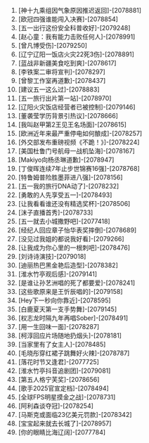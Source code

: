 
1. [神十九乘组因气象原因推迟返回]-[2078881]
1. [欧冠四强谁能闯入决赛]-[2078854]
1. [五一出行这份安全科普收好]-[2079248]
1. [赵心童：我有能力击败任何人]-[2078991]
1. [曾凡博受伤]-[2079250]
1. [辽宁辽阳一饭店火灾22死3伤]-[2078891]
1. [蓝战非新疆美食吃到爽]-[2078617]
1. [李铁案二审将宣判]-[2078297]
1. [曾黎工作室再道歉]-[2078437]
1. [建议五一这么过]-[2078883]
1. [五一旅行出片第一站]-[2078970]
1. [辽阳火灾饭店经营者已被控制]-[2079146]
1. [董袭莹学历背景引热议]-[2078666]
1. [我叫赵甲第2王见王名场面]-[2078615]
1. [欧洲近年来最严重停电如何酿成]-[2078257]
1. [外交部发布重磅视频《不跪！》]-[2078224]
1. [美国杜鲁门号航母一战机坠海]-[2078167]
1. [Makiyo向杨丞琳道歉]-[2078947]
1. [丁俊晖连续7年止步世锦赛16强]-[2078768]
1. [特鲁姆普险胜墨菲进八强]-[2078156]
1. [五一我的旅行DNA动了]-[2078232]
1. [勇敢的人先享受五一]-[2078493]
1. [让我看看谁还没有精选奖杯]-[2078506]
1. [沫子直播首秀]-[2078733]
1. [五一就去小城撒野吧]-[2077418]
1. [经纪人回应章子怡华表奖摔倒]-[2078689]
1. [没见过我姐的都说我好看]-[2079266]
1. [让我成为你心里的一根刺吧]-[2078476]
1. [刘诗诗演技]-[2079018]
1. [迪丽热巴黑金艳后造型]-[2078382]
1. [淮水竹亭观后感]-[2079141]
1. [是谁让孙艺洲唱的死了都要爱]-[2078241]
1. [这些歌原来是王忻辰唱的]-[2079158]
1. [Hey下一秒向你靠近]-[2078595]
1. [白鹿夏天第一支手势舞]-[2079145]
1. [权志龙时隔九年再唱Sober]-[2078491]
1. [用一生回味一面]-[2078287]
1. [柯淳回应片场随地扔烟头]-[2078181]
1. [当家里有了女主人]-[2078485]
1. [毛晓彤穿红裙子跳舞好火辣]-[2078787]
1. [落花时节又逢君]-[2077725]
1. [淮水竹亭抖音追剧团]-[2079081]
1. [第五人格宁芙奖]-[2078656]
1. [歌手2025官宣定档]-[2078494]
1. [全球FPS明星摸金之战]-[2078731]
1. [阿利森谈夺冠]-[2078254]
1. [马斯克或面临23亿美元罚款]-[2078342]
1. [宝宝起来就去长城了]-[2078957]
1. [你的眼睛比海辽阔]-[2077784]